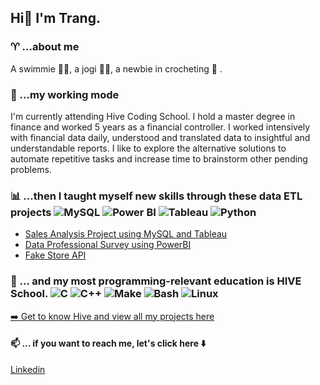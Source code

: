 ## Hi👋 I'm Trang.

<!--...me as a human
-->

### ♈ ...about me
A swimmie 🧜‍♀️, a jogi 🧘‍♀️, a newbie in crocheting 🧶 . 

### 🛄 ...my working mode
I'm currently attending Hive Coding School.
I hold a master degree in finance and worked 5 years as a financial controller. 
I worked intensively with financial data daily, understood and translated data to insightful and understandable reports. 
I like to explore the alternative solutions to automate repetitive tasks and increase time to brainstorm other pending problems.

### 📊 ...then I taught myself new skills through these data ETL projects  ![MySQL](https://img.shields.io/badge/MySQL-4479A1?style=flat&logo=mysql) ![Power BI](https://img.shields.io/badge/Power%20BI-F2C811?style=flat&logo=power-bi) ![Tableau](https://img.shields.io/badge/Tableau-E97627?style=flat&logo=tableau) ![Python](https://img.shields.io/badge/Python-3776AB?style=flat&logo=python)

- [Sales Analysis Project using MySQL and Tableau](https://github.com/TrangPham93/Sales_Analysis_Portfolio_MySQL_Tableau.git)
- [Data Professional Survey using PowerBI](https://github.com/TrangPham93/Data_Professional_Survey_Power_BI.git)
- [Fake Store API](https://github.com/TrangPham93/Fake-Store-API)

### 🐝 ... and my most programming-relevant education is HIVE School. ![C](https://img.shields.io/badge/C-555555?style=flat&logo=c) ![C++](https://img.shields.io/badge/C++-00599C?style=flat&logo=c%2B%2B) ![Make](https://img.shields.io/badge/Make-F05032?style=flat&logo=gnu-make) ![Bash](https://img.shields.io/badge/Bash-4EAA25?logo=gnu-bash&logoColor=white&style=flat) ![Linux](https://img.shields.io/badge/Linux-FCC624?style=flat&logo=linux&logoColor=black)

[➡️ Get to know Hive and view all my projects here](https://github.com/TrangPham93/Hive-school-projects.git)


#### 📫 ... if you want to reach me, let's click here ⬇️
[Linkedin](https://www.linkedin.com/in/trangphamthiha/)

<!--
#### :bar_chart::bar_chart: GitHub Stats
![TrangPham93's GitHub stats](https://github-readme-stats.vercel.app/api?username=TrangPham93&show_icons=true&theme=dark)
-->
